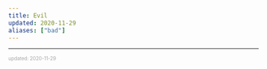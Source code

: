 ```yaml
---
title: Evil
updated: 2020-11-29
aliases: ["bad"]
---
```


---

<sup><sub><font color="#a6a6a6">updated: 2020-11-29</font></sub></sup>
